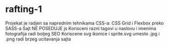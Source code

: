 # rafting-1
Projekat je radjen sa naprednim tehnikama CSS-a: CSS Grid i Flexbox preko SASS-a
Sajt NE POSEDUJE js
Korisceni razni tagovi u naslovu i imenima fotografija radi boljeg SEO
Koriscene svg ikonice i sprite.svg umesto .jpg i .png radi brzeg ucitavanja sajta
